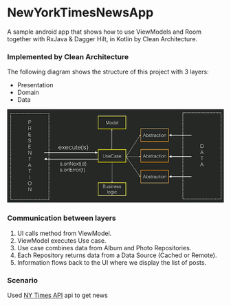 # NewYorkTimesNewsApp
A sample android app that shows how to use ViewModels and Room together with RxJava & Dagger Hilt, in Kotlin by Clean Architecture.

### Implemented by Clean Architecture
The following diagram shows the structure of this project with 3 layers:
- Presentation
- Domain
- Data

![MVVM](/screenshots/CleanArchitecture.png)

### Communication between layers

1. UI calls method from ViewModel.
2. ViewModel executes Use case.
3. Use case combines data from Album and Photo Repositories.
4. Each Repository returns data from a Data Source (Cached or Remote).
5. Information flows back to the UI where we display the list of posts.



### Scenario
Used [NY Times API](https://developer.nytimes.com/)  api to get news
